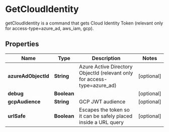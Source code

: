 

# GetCloudIdentity

getCloudIdentity is a command that gets Cloud Identity Token (relevant only for access-type=azure_ad, aws_iam, gcp).
## Properties

Name | Type | Description | Notes
------------ | ------------- | ------------- | -------------
**azureAdObjectId** | **String** | Azure Active Directory ObjectId (relevant only for access-type&#x3D;azure_ad) |  [optional]
**debug** | **Boolean** |  |  [optional]
**gcpAudience** | **String** | GCP JWT audience |  [optional]
**urlSafe** | **Boolean** | Escapes the token so it can be safely placed inside a URL query |  [optional]



